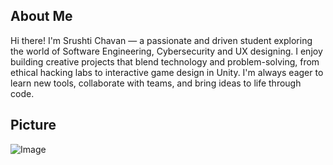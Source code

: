 ## About Me 

Hi there! I'm Srushti Chavan — a passionate and driven student exploring the world of Software Engineering, Cybersecurity and UX designing. I enjoy building creative projects that blend technology and problem-solving, from ethical hacking labs to interactive game design in Unity. I'm always eager to learn new tools, collaborate with teams, and bring ideas to life through code.

## Picture 
![Image](https://github.com/user-attachments/assets/76a7d7e4-4417-46b5-a4f0-1b1c25ea940c) 
